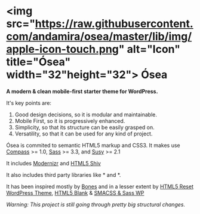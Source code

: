 # <img src="https://raw.githubusercontent.com/andamira/osea/master/lib/img/apple-icon-touch.png" alt="Icon" title="Ósea" width="32"height="32"> Ósea

**A modern & clean mobile-first starter theme for WordPress.**

It's key points are:
1. Good design decisions, so it is modular and maintainable.
1. Mobile First, so it is progressively enhanced.
1. Simplicity, so that its structure can be easily grasped on.
1. Versatility, so that it can be used for any kind of project.

Ósea is commited to semantic HTML5 markup and CSS3. It makes use [Compass](http://compass-style.org) >= 1.0, [Sass](http://sass-lang.com/) >= 3.3, and [Susy](http://susy.oddbird.net/) >= 2.1

It includes [Modernizr](http://modernizr.com/) and [HTML5 Shiv](https://github.com/aFarkas/html5shiv)

It also includes third party libraries like * and *.

It has been inspired mostly by [Bones](https://github.com/eddiemachado/bones) and in a lesser extent by [HTML5 Reset WordPress Theme](https://github.com/murtaugh/HTML5-Reset-WordPress-Theme), [HTML5 Blank](https://github.com/toddmotto/html5blank) & [SMACSS & Sass WP](https://github.com/websanya/smacss-sass-wp)



_Warning: This project is still going through pretty big structural changes._

